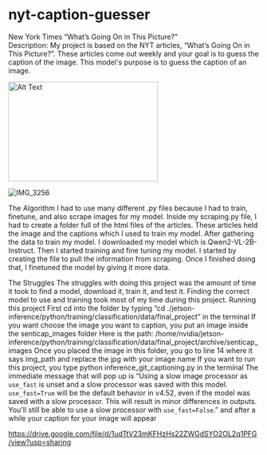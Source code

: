 # nyt-caption-guesser

New York Times “What’s Going On in This Picture?”  
Description: My project is based on the NYT articles, “What’s Going On in This Picture?”. These articles come out weekly and your goal is to guess the caption of the image. This model's purpose is to guess the caption of an image.

<img src="image-url" alt="Alt Text" width="300" height="200">

![IMG_3256](https://github.com/user-attachments/assets/71ba6f42-adf2-44aa-a322-cf0184d9d003)

</img>

The Algorithm
I had to use many different .py files because I had to train, finetune, and also scrape images for my model. Inside my scraping.py file, I had to create a folder full of the html files of the articles. These articles held the image and the captions which I used to train my model. After gathering the data to train my model. I downloaded my model which is Qwen2-VL-2B-Instruct. Then I started training and fine tuning my model. I started by creating the file to pull the information from scraping. Once I finished doing that, I finetuned the model by giving it more data.

The Struggles
The struggles with doing this project was the amount of time it took to find a model, download it, train it, and test it. Finding the correct model to use and training took most of my time during this project. 
Running this project
First cd into the folder by typing “cd ./jetson-inference/python/training/classification/data/final_project” in the terminal
If you want choose the image you want to caption, you put an image inside the senticap_images folder Here is the path: /home/nvidia/jetson-inference/python/training/classification/data/final_project/archive/senticap_images
Once you placed the image in this folder, you go to line 14 where it says img_path and replace the jpg with your image name
If you want to run this project, you type python inference_git_captioning.py in the terminal
The immediate message that will pop up is “Using a slow image processor as `use_fast` is unset and a slow processor was saved with this model. `use_fast=True` will be the default behavior in v4.52, even if the model was saved with a slow processor. This will result in minor differences in outputs. You'll still be able to use a slow processor with `use_fast=False`.” and after a while your caption for your image will appear

https://drive.google.com/file/d/1udTtV23mKFHzHs22ZWGdSYO2OL2q1PFG/view?usp=sharing
